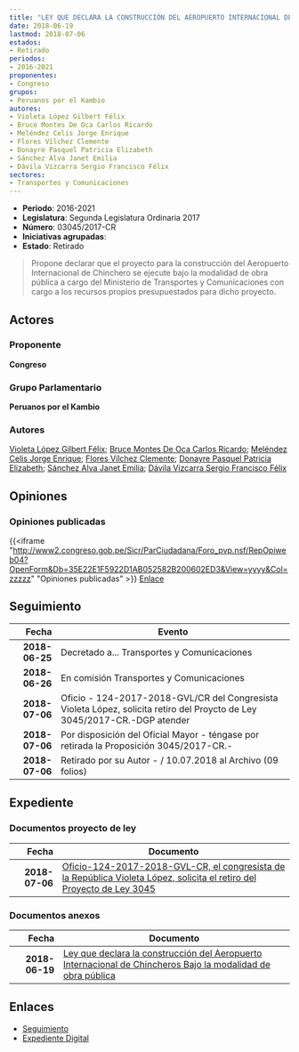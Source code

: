 ```yaml
---
title: "LEY QUE DECLARA LA CONSTRUCCIÓN DEL AEROPUERTO INTERNACIONAL DE CHINCHERO BAJO LA MODALIDAD DE OBRA PÚBLICA"
date: 2018-06-19
lastmod: 2018-07-06
estados:
- Retirado
periodos:
- 2016-2021
proponentes:
- Congreso
grupos:
- Peruanos por el Kambio
autores:
- Violeta López Gilbert Félix
- Bruce Montes De Oca Carlos Ricardo
- Meléndez Celis Jorge Enrique
- Flores Vílchez Clemente
- Donayre Pasquel Patricia Elizabeth
- Sánchez Alva Janet Emilia
- Dávila Vizcarra Sergio Francisco Félix
sectores:
- Transportes y Comunicaciones
---
```

- **Periodo**: 2016-2021
- **Legislatura**: Segunda Legislatura Ordinaria 2017
- **Número**: 03045/2017-CR
- **Iniciativas agrupadas**: 
- **Estado**: Retirado

> Propone declarar que el proyecto para la construcción del Aeropuerto Internacional de Chinchero se ejecute bajo la modalidad de obra pública a cargo del Ministerio de Transportes y Comunicaciones con cargo a los recursos propios presupuestados para dicho proyecto.


## Actores

### Proponente

**Congreso**

### Grupo Parlamentario

**Peruanos por el Kambio**

### Autores

[Violeta López Gilbert Félix](mailto:mailto:gvioleta@congreso.gob.pe); [Bruce Montes De Oca Carlos Ricardo](mailto:mailto:cbruce@congreso.gob.pe); [Meléndez Celis Jorge Enrique](mailto:mailto:jmelendez@congreso.gob.pe); [Flores Vílchez Clemente](mailto:mailto:cflores@congreso.gob.pe); [Donayre Pasquel Patricia Elizabeth](mailto:mailto:pdonayre@congreso.gob.pe); [Sánchez Alva Janet Emilia](mailto:mailto:jsancheza@congreso.gob.pe); [Dávila Vizcarra Sergio Francisco Félix](mailto:mailto:sdavila@congreso.gob.pe)

## Opiniones

### Opiniones publicadas

{{<iframe "http://www2.congreso.gob.pe/Sicr/ParCiudadana/Foro_pvp.nsf/RepOpiweb04?OpenForm&Db=35E22E1F5922D1AB052582B200602ED3&View=yyyy&Col=zzzzz" "Opiniones publicadas" >}}
[Enlace](http://www2.congreso.gob.pe/Sicr/ParCiudadana/Foro_pvp.nsf/RepOpiweb04?OpenForm&Db=35E22E1F5922D1AB052582B200602ED3&View=yyyy&Col=zzzzz)


## Seguimiento

| Fecha | Evento |
|------:|--------|
| **2018-06-25** | Decretado a... Transportes y Comunicaciones |
| **2018-06-26** | En comisión Transportes y Comunicaciones |
| **2018-07-06** | Oficio - 124-2017-2018-GVL/CR del Congresista Violeta López, solicita retiro del Proycto de Ley 3045/2017-CR.-DGP atender |
| **2018-07-06** | Por disposición del Oficial Mayor - téngase por retirada la Proposición 3045/2017-CR.- |
| **2018-07-06** | Retirado por su Autor - / 10.07.2018 al Archivo (09 folios) |

## Expediente

### Documentos proyecto de ley

| Fecha | Documento |
|------:|-----------|
| **2018-07-06** | [Oficio-124-2017-2018-GVL-CR, el congresista de la República Violeta López, solicita el retiro del Proyecto de Ley 3045](http://www.leyes.congreso.gob.pe/Documentos/2016_2021/Retiro_de_Proyecto/OFICIO-124-2017-2018-GVL-CR.PDF) |

### Documentos anexos

| Fecha | Documento |
|------:|-----------|
| **2018-06-19** | [Ley que declara la construcción del Aeropuerto Internacional de Chincheros Bajo la modalidad de obra pública](http://www.leyes.congreso.gob.pe/Documentos/2016_2021/Proyectos_de_Ley_y_de_Resoluciones_Legislativas/PL0304520180619..pdf) |

## Enlaces

- [Seguimiento](http://www2.congreso.gob.pe/Sicr/TraDocEstProc/CLProLey2016.nsf/f7fff46988ca05b1052578e100829cc7/336c31b595c81442052582b200075ed9?OpenDocument)
- [Expediente Digital](http://www2.congreso.gob.pe/Sicr/TraDocEstProc/CLProLey2016.nsf/f7fff46988ca05b1052578e100829cc7/336c31b595c81442052582b200075ed9?OpenDocument&Click=05257FB7005EB655.eb71d0cf91d8294e05256cdf006b5706/$Body/0.1C6C)

